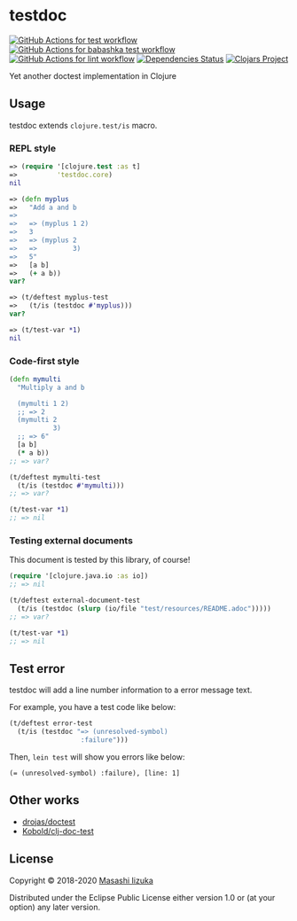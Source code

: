 # testdoc
[![GitHub Actions for test workflow](https://github.com/liquidz/testdoc/workflows/test/badge.svg)](https://github.com/liquidz/testdoc/actions?query=workflow%3Atest)
[![GitHub Actions for babashka test workflow](https://github.com/liquidz/testdoc/workflows/babashka/badge.svg)](https://github.com/liquidz/testdoc/actions?query=workflow%3Ababashka)
[![GitHub Actions for lint workflow](https://github.com/liquidz/testdoc/workflows/lint/badge.svg)](https://github.com/liquidz/testdoc/actions?query=workflow%3Alint)
[![Dependencies Status](https://versions.deps.co/liquidz/testdoc/status.svg)](https://versions.deps.co/liquidz/testdoc)
[![Clojars Project](https://img.shields.io/clojars/v/testdoc.svg)](https://clojars.org/testdoc)

Yet another doctest implementation in Clojure

## Usage

testdoc extends `clojure.test/is` macro.

### REPL style

```clojure
=> (require '[clojure.test :as t]
=>          'testdoc.core)
nil

=> (defn myplus
=>   "Add a and b
=>
=>   => (myplus 1 2)
=>   3
=>   => (myplus 2
=>   =>         3)
=>   5"
=>   [a b]
=>   (+ a b))
var?

=> (t/deftest myplus-test
=>   (t/is (testdoc #'myplus)))
var?

=> (t/test-var *1)
nil
```

### Code-first style

```clojure
(defn mymulti
  "Multiply a and b

  (mymulti 1 2)
  ;; => 2
  (mymulti 2
           3)
  ;; => 6"
  [a b]
  (* a b))
;; => var?

(t/deftest mymulti-test
  (t/is (testdoc #'mymulti)))
;; => var?

(t/test-var *1)
;; => nil
```

### Testing external documents

This document is tested by this library, of course!

```clojure
(require '[clojure.java.io :as io])
;; => nil

(t/deftest external-document-test
  (t/is (testdoc (slurp (io/file "test/resources/README.adoc")))))
;; => var?

(t/test-var *1)
;; => nil
```

## Test error

testdoc will add a line number information to a error message text.

For example, you have a test code like below:
```clojure
(t/deftest error-test
  (t/is (testdoc "=> (unresolved-symbol)
                  :failure")))
```

Then, `lein test` will show you errors like below:

```
(= (unresolved-symbol) :failure), [line: 1]
```

## Other works
* [drojas/doctest](https://github.com/drojas/doctest)
* [Kobold/clj-doc-test](https://github.com/Kobold/clj-doc-test/)

## License

Copyright © 2018-2020 [Masashi Iizuka](https://twitter.com/uochan)

Distributed under the Eclipse Public License either version 1.0 or (at
your option) any later version.
